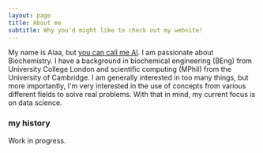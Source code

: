 ```yaml
---
layout: page
title: About me
subtitle: Why you'd might like to check out my website!
---
```


My name is Alaa, but [you can call me Al](https://www.youtube.com/watch?v=uq-gYOrU8bA "Bad Joke"). I am passionate about Biochemistry. I have a background in biochemical engineering (BEng) from University College London and scientific computing (MPhil) from the University of Cambridge. I am generally interested in too many things, but more importantly, I'm very interested in the use of concepts from various different fields to solve real problems. With that in mind, my current focus is on data science.

### my history

Work in progress.
